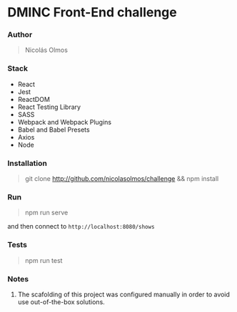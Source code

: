 # DMINC Front-End challenge

### Author 

> Nicolás Olmos


### Stack

- React
- Jest
- ReactDOM
- React Testing Library
- SASS
- Webpack and Webpack Plugins
- Babel and Babel Presets
- Axios
- Node

### Installation

> git clone http://github.com/nicolasolmos/challenge
>  && npm install

### Run

> npm run serve

and then connect to `http://localhost:8080/shows`

### Tests 

> npm run test

### Notes

1. The scafolding of this project was configured manually in order to avoid use out-of-the-box solutions.